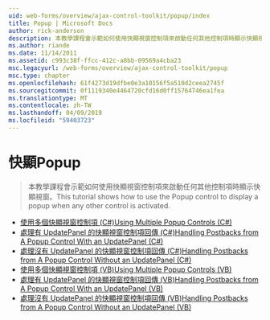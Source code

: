 ```yaml
---
uid: web-forms/overview/ajax-control-toolkit/popup/index
title: Popup | Microsoft Docs
author: rick-anderson
description: 本教學課程會示範如何使用快顯視窗控制項來啟動任何其他控制項時顯示快顯視窗。
ms.author: riande
ms.date: 11/14/2011
ms.assetid: c993c38f-ffcc-412c-a8bb-09569a4cba23
msc.legacyurl: /web-forms/overview/ajax-control-toolkit/popup
msc.type: chapter
ms.openlocfilehash: 61f4273d19dfbe0e3a10156f5a510d2ceea2745f
ms.sourcegitcommit: 0f1119340e4464720cfd16d0ff15764746ea1fea
ms.translationtype: MT
ms.contentlocale: zh-TW
ms.lasthandoff: 04/09/2019
ms.locfileid: "59403723"
---
```

# <a name="popup"></a><span data-ttu-id="49439-103">快顯</span><span class="sxs-lookup"><span data-stu-id="49439-103">Popup</span></span>

> <span data-ttu-id="49439-104">本教學課程會示範如何使用快顯視窗控制項來啟動任何其他控制項時顯示快顯視窗。</span><span class="sxs-lookup"><span data-stu-id="49439-104">This tutorial shows how to use the Popup control to display a popup when any other control is activated.</span></span>


- [<span data-ttu-id="49439-105">使用多個快顯視窗控制項 (C#)</span><span class="sxs-lookup"><span data-stu-id="49439-105">Using Multiple Popup Controls (C#)</span></span>](using-multiple-popup-controls-cs.md)
- [<span data-ttu-id="49439-106">處理有 UpdatePanel 的快顯視窗控制項回傳 (C#)</span><span class="sxs-lookup"><span data-stu-id="49439-106">Handling Postbacks from A Popup Control With an UpdatePanel (C#)</span></span>](handling-postbacks-from-a-popup-control-with-an-updatepanel-cs.md)
- [<span data-ttu-id="49439-107">處理沒有 UpdatePanel 的快顯視窗控制項回傳 (C#)</span><span class="sxs-lookup"><span data-stu-id="49439-107">Handling Postbacks from A Popup Control Without an UpdatePanel (C#)</span></span>](handling-postbacks-from-a-popup-control-without-an-updatepanel-cs.md)
- [<span data-ttu-id="49439-108">使用多個快顯視窗控制項 (VB)</span><span class="sxs-lookup"><span data-stu-id="49439-108">Using Multiple Popup Controls (VB)</span></span>](using-multiple-popup-controls-vb.md)
- [<span data-ttu-id="49439-109">處理有 UpdatePanel 的快顯視窗控制項回傳 (VB)</span><span class="sxs-lookup"><span data-stu-id="49439-109">Handling Postbacks from A Popup Control With an UpdatePanel (VB)</span></span>](handling-postbacks-from-a-popup-control-with-an-updatepanel-vb.md)
- [<span data-ttu-id="49439-110">處理沒有 UpdatePanel 的快顯視窗控制項回傳 (VB)</span><span class="sxs-lookup"><span data-stu-id="49439-110">Handling Postbacks from A Popup Control Without an UpdatePanel (VB)</span></span>](handling-postbacks-from-a-popup-control-without-an-updatepanel-vb.md)
